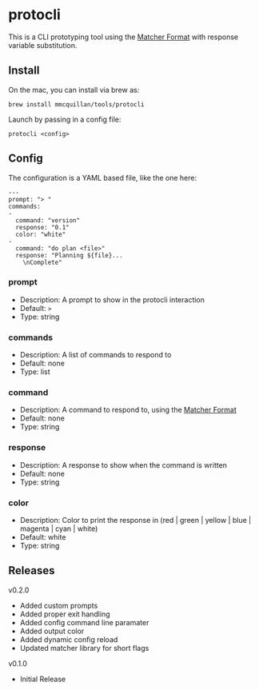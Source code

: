 # protocli

This is a CLI prototyping tool using the [Matcher Format](https://github.com/mmcquillan/matcher) with response variable substitution.


## Install

On the mac, you can install via brew as:

`brew install mmcquillan/tools/protocli`

Launch by passing in a config file:

`protocli <config>`


## Config

The configuration is a YAML based file, like the one here:

```
---
prompt: "> "
commands:
-
  command: "version"
  response: "0.1"
  color: "white"
-
  command: "do plan <file>"
  response: "Planning ${file}...
	\nComplete"
```

### prompt
- Description: A prompt to show in the protocli interaction
- Default: `> `
- Type: string

### commands
- Description: A list of commands to respond to
- Default: none
- Type: list

### command
- Description: A command to respond to, using the [Matcher Format](https://github.com/mmcquillan/matcher)
- Default: none
- Type: string

### response
- Description: A response to show when the command is written
- Default: none
- Type: string

### color
- Description: Color to print the response in (red | green | yellow | blue | magenta | cyan | white)
- Default: white
- Type: string


## Releases

v0.2.0
- Added custom prompts
- Added proper exit handling
- Added config command line paramater
- Added output color
- Added dynamic config reload
- Updated matcher library for short flags

v0.1.0
- Initial Release
